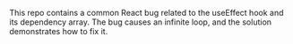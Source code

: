 This repo contains a common React bug related to the useEffect hook and its dependency array. The bug causes an infinite loop, and the solution demonstrates how to fix it.